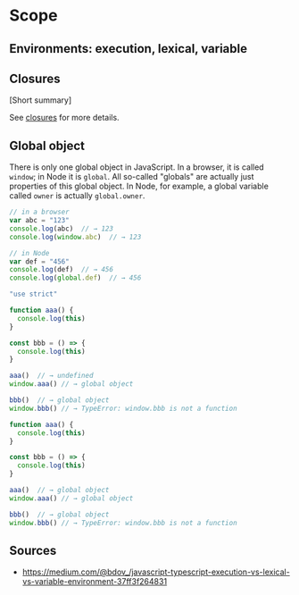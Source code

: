 Scope
=====

Environments: execution, lexical, variable
------------------------------------------

Closures
--------

[Short summary]

See [closures](./javascript/functions/closures.md) for more details.

Global object
-------------

There is only one global object in JavaScript. In a browser, it is called `window`; in Node it is `global`. All so-called "globals" are actually just properties of this global object. In Node, for example, a global variable called `owner` is actually `global.owner`.

```javascript
// in a browser
var abc = "123"
console.log(abc)  // → 123
console.log(window.abc)  // → 123

// in Node
var def = "456"
console.log(def)  // → 456
console.log(global.def)  // → 456
```

```javascript
"use strict"

function aaa() {
  console.log(this)
}

const bbb = () => {
  console.log(this)
}

aaa()  // → undefined
window.aaa() // → global object

bbb()  // → global object
window.bbb() // → TypeError: window.bbb is not a function
```

```javascript
function aaa() {
  console.log(this)
}

const bbb = () => {
  console.log(this)
}

aaa()  // → global object
window.aaa() // → global object

bbb()  // → global object
window.bbb() // → TypeError: window.bbb is not a function
```

Sources
-------

- https://medium.com/@bdov_/javascript-typescript-execution-vs-lexical-vs-variable-environment-37ff3f264831
